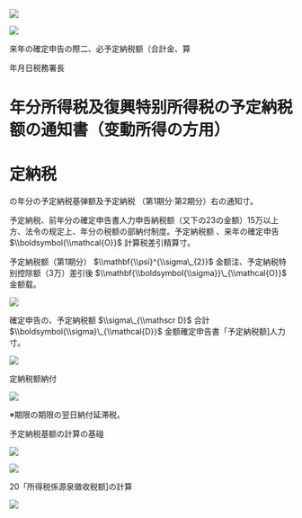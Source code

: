![](https://www.nta.go.jp/tmp/a63abec0-ca13-46bc-9b97-5da2d35502b0/images/21a5a3cd950235bb40bbef1141cc680ec7f5308b813c8ae54f526cea4310b3e7.jpg)

![](https://www.nta.go.jp/tmp/a63abec0-ca13-46bc-9b97-5da2d35502b0/images/af28455cefd16b10278e5e2c92d4d2124069fe0b59333b11a269f8e42fcce7b6.jpg)

来年の確定申告の際二、必予定納税额（合計金、算

年月日税務署長

# 年分所得税及復興特别所得税の予定納税额の通知書（变動所得の方用）

# 定納税

の年分の予定納税基弹额及予定納税 （第1期分·第2期分）右の通知寸。

予定納税、前年分の確定申告書人力申告納税额（又下の23の金额）15万以上方、法令の规定上、年分の税额の部納付制度。予定納税额 、来年の確定申告 $\\boldsymbol{\\mathcal{O}}$ 計算税差引精算寸。

予定納税额（第1期分） $\\mathbf{\\psi}^{\\sigma\_{2}}$ 金额注、予定納税特别控除额（3万）差引後 $\\mathbf{\\boldsymbol{\\sigma}}\_{\\mathcal{O}}$ 金额载。

![](https://www.nta.go.jp/tmp/a63abec0-ca13-46bc-9b97-5da2d35502b0/images/9fb7f4ffd3cf09889778b397184996bd333ca5f6c488d01f7722ad1ee0a4c9a9.jpg)

確定申告の、予定納税额 $\\sigma\_{\\mathscr D}$ 合計 $\\boldsymbol{\\sigma}\_{\\mathcal{D}}$ 金额確定申告書「予定納税额\]人力寸。

![](https://www.nta.go.jp/tmp/a63abec0-ca13-46bc-9b97-5da2d35502b0/images/8d18a9edd2beae12ebc53bb884b6b9fd5f25e9e7e4bff6a7a8273f4959adcd24.jpg)

定納税额納付

![](https://www.nta.go.jp/tmp/a63abec0-ca13-46bc-9b97-5da2d35502b0/images/4afbc699e2e795d2d75b4a1ffb52d9733afd91ce5975597b51e3cf420d0fa411.jpg)

※期限の期限の翌日納付延滞税。

予定納税基额の計算の基碰

![](https://www.nta.go.jp/tmp/a63abec0-ca13-46bc-9b97-5da2d35502b0/images/b46dadfbbd31e60984fb30a362113d6f83e0b65bb400dd4347621c0dc410bd28.jpg)

![](https://www.nta.go.jp/tmp/a63abec0-ca13-46bc-9b97-5da2d35502b0/images/b308252189836d8a014ae70d1828790325715ccf7c3f7965b00b15cf5cee6405.jpg)

20「所得税係源泉徽收税额\]の計算

![](https://www.nta.go.jp/tmp/a63abec0-ca13-46bc-9b97-5da2d35502b0/images/42e753920a32ad53903ab7f5fc9189fe5e7ce557e42502eeb7155d392ddb8d6e.jpg)